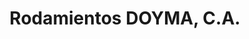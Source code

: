 ---
title: "Rodamientos DOYMA, C.A."
url: /ciudad-guayana-puerto-ordaz/rodamientos-doyma-c-a/
shop: Autoteile
---